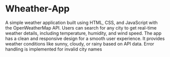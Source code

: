 # Wheather-App
A simple weather application built using HTML, CSS, and JavaScript with the OpenWeatherMap API.
Users can search for any city to get real-time weather details, including temperature, humidity, and wind speed.
The app has a clean and responsive design for a smooth user experience.
It provides weather conditions like sunny, cloudy, or rainy based on API data. 
Error handling is implemented for invalid city names
